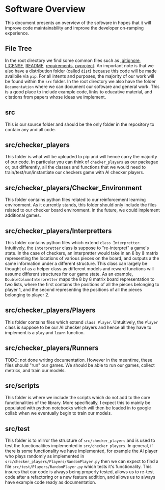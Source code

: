 # Software Overview

This document presents an overview of the software in hopes that it will improve code maintainability and improve the developer on-ramping experience.

## File Tree
In the root directory we find some common files such as [.gitignore](https://git-scm.com/docs/gitignore), [LICENSE](https://docs.github.com/en/repositories/managing-your-repositorys-settings-and-features/customizing-your-repository/licensing-a-repository), [README](https://www.mygreatlearning.com/blog/readme-file/), [requirements](https://learnpython.com/blog/python-requirements-file/), [pyproject](https://pip.pypa.io/en/stable/reference/build-system/pyproject-toml/). An important note is that we also have a distribution folder (called `dist`) because this code will be made availbile via `pip`. For all intents and purposes, the majority of our work will be found within the `src` folder. In the root directory we also have the folder `Documentation` where we can document our software and general work. This is a good place to include example code, links to educative material, and citations from papers whose ideas we implement.

## src
This is our source folder and should be the only folder in the repository to contain any and all code.

## src/checker_players
This folder is what will be uploaded to pip and will hence carry the majority of our code. In particular you can think of `checker_players` as our packagae or, put differently, all the classes and functions that we would need to train/test/run/instantiate our checkers game with AI checker players.

## src/checker_players/Checker_Environment
This folder contains python files related to our reinforcement learning environment. As it currently stands, this folder should only include the files related to our checker board environment. In the future, we could implement additional games.

## src/checker_players/Interpretters
This folder contains python files which extend `class Interpretter`. Intuitively, the `Interpretter` class is suppose to "re-interpret" a game's state. In the case of checkers, an interpretter would take in an 8 by 8 matrix representing the locations of various pieces on the board, and outputs a the same information under a different structure. This class can largely be thought of as a helper class as different models and reward functions will assume different structures for our game state. As an example, `DoubleColumnInterpretter` maps the 8 by 8 matrix board representation to two lists, where the first contains the positions of all the pieces belonging to player 1, and the second representing the positions of all the pieces belonging to player 2.

## src/checker_players/Players
This folder contains files which extend `class Player`. Untuitively, the `Player` class is suppose to be our AI checker players and hence all they have to implement is a `play` and `learn` function.

## src/checker_players/Runners
TODO: not done writing documentation. However in the meantime, these files should "run" our games. We should be able to run our games, collect metrics, and train our  models.

## src/scripts
This folder is where we include the scripts which do not add to the core functionalities of the library. More specifically, I expect this to mainly be populated with python notebooks which will then be loaded in to google collab when we eventually begin to train our models.

## src/test
This folder is to mirror the structure of `src/checker_players` and is used to test the functionalities implemented in `src/checker_players`. In general, if there is some functionality we have implemented, for example the AI player who plays randomly as implemented in `src/checker_players/Players/RandomPlayer.py` then we can expect to find a file `src/test/Players/RandomPlayer.py` which tests it's functionality. This insures that our code is always being properly tested, allows us to re-test code after a refactoring or a new feature addition, and allows us to always have example code ready as documentation.
